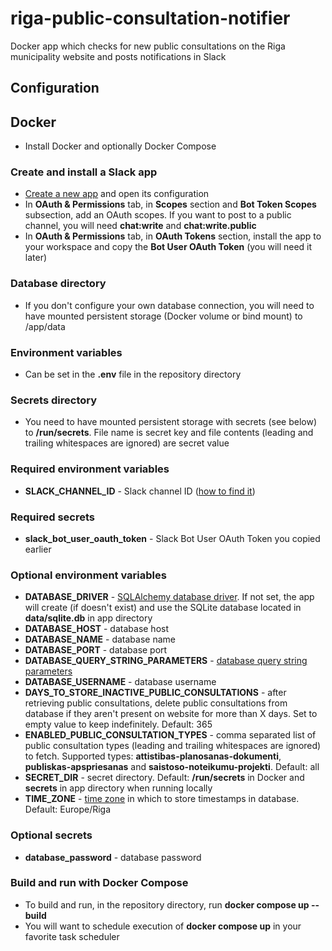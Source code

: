# riga-public-consultation-notifier

Docker app which checks for new public consultations on the Riga municipality website and posts notifications in Slack

## Configuration

## Docker

- Install Docker and optionally Docker Compose

### Create and install a Slack app

- [Create a new app](https://api.slack.com/apps) and open its configuration
- In **OAuth & Permissions** tab, in **Scopes** section and **Bot Token Scopes** subsection, add an OAuth scopes. If you want to post to a public channel, you will need **chat:write** and **chat:write.public**
- In **OAuth & Permissions** tab, in **OAuth Tokens** section, install the app to your workspace and copy the **Bot User OAuth Token** (you will need it later)

### Database directory

- If you don't configure your own database connection, you will need to have mounted persistent storage (Docker volume or bind mount) to /app/data

### Environment variables

- Can be set in the **.env** file in the repository directory

### Secrets directory

- You need to have mounted persistent storage with secrets (see below) to **/run/secrets**. File name is secret key and file contents (leading and trailing whitespaces are ignored) are secret value

### Required environment variables

- **SLACK_CHANNEL_ID** - Slack channel ID ([how to find it](https://duckduckgo.com/?q=slack+channel+id))

### Required secrets

- **slack_bot_user_oauth_token** - Slack Bot User OAuth Token you copied earlier

### Optional environment variables

- **DATABASE_DRIVER** - [SQLAlchemy database driver](https://docs.sqlalchemy.org/en/latest/core/engines.html#backend-specific-urls). If not set, the app will create (if doesn't exist) and use the SQLite database located in **data/sqlite.db** in app directory
- **DATABASE_HOST** - database host
- **DATABASE_NAME** - database name
- **DATABASE_PORT** - database port
- **DATABASE_QUERY_STRING_PARAMETERS** - [database query string parameters](https://docs.sqlalchemy.org/en/latest/core/engines.html#add-parameters-to-the-url-query-string)
- **DATABASE_USERNAME** - database username
- **DAYS_TO_STORE_INACTIVE_PUBLIC_CONSULTATIONS** - after retrieving public consultations, delete public consultations from database if they aren't present on website for more than X days. Set to empty value to keep indefinitely. Default: 365
- **ENABLED_PUBLIC_CONSULTATION_TYPES** - comma separated list of public consultation types (leading and trailing whitespaces are ignored) to fetch. Supported types: **attistibas-planosanas-dokumenti**, **publiskas-apspriesanas** and **saistoso-noteikumu-projekti**. Default: all
- **SECRET_DIR** - secret directory. Default: **/run/secrets** in Docker and **secrets** in app directory when running locally
- **TIME_ZONE** - [time zone](https://en.wikipedia.org/wiki/List_of_tz_database_time_zones#List) in which to store timestamps in database. Default: Europe/Riga

### Optional secrets

- **database_password** - database password

### Build and run with Docker Compose

- To build and run, in the repository directory, run **docker compose up --build**
- You will want to schedule execution of **docker compose up** in your favorite task scheduler

